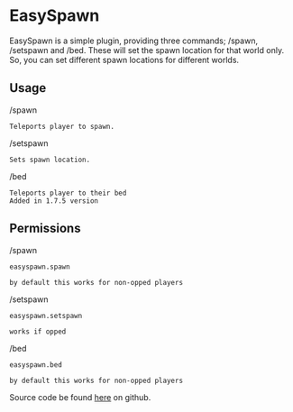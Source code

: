 EasySpawn
=========

EasySpawn is a simple plugin, providing three commands; /spawn, /setspawn and /bed.
These will set the spawn location for that world only.
So, you can set different spawn locations for different worlds.


Usage
------
/spawn

	Teleports player to spawn.

/setspawn

	Sets spawn location.

/bed 
	
	Teleports player to their bed
	Added in 1.7.5 version
	
Permissions
-----------

/spawn

	easyspawn.spawn

	by default this works for non-opped players 

/setspawn

	easyspawn.setspawn
	
	works if opped

/bed

    easyspawn.bed
    
    by default this works for non-opped players
    
Source code be found [here](https://github.com/jimmy1248/EasySpawn) on github.
